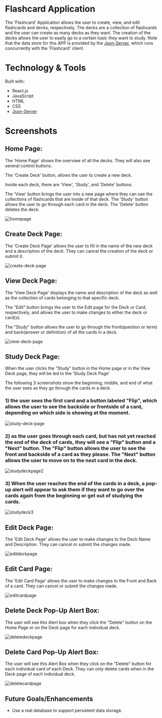 # Flashcard Application
The 'Flashcard' Application allows the user to create, view, and edit flashcards and decks, respectively. The decks are a collection of flashcards and the user can create as many decks as they want. The creation of the decks allows the user to easily go to a certain topic they want to study. Note that the data store for this APP is provided by the [Json-Server](  https://www.javatpoint.com/json-server#:~:text=JSON%20Server%20is%20a%20Node,Let'), which runs concurrently with the 'Flashcard' client.

# Technology & Tools
Built with:
* React.js
* JavaScript
* HTML
* CSS
* [Json-Server](  https://www.javatpoint.com/json-server#:~:text=JSON%20Server%20is%20a%20Node,Let')

# Screenshots

## Home Page:
The 'Home Page' shows the overview of all the decks. They will also see several control buttons. 

The 'Create Deck' button, allows the user to create a new deck. 

Inside each deck, there are 'View', 'Study', and 'Delete' buttons. 

The 'View' button brings the user into a new page where they can see the collections of flashcards that are inside of that deck. The 'Study' button allows the user to go through each card in the deck. The 'Delete' button deletes the deck.

![homepage](/src/images/opening-page.jpg)


## Create Deck Page:
The 'Create Deck Page' allows the user to fill in the name of the new deck and a description of the deck. They can cancel the creation of the deck or submit it.

![create-deck-page](/src/images/create-deck-page.jpg)


## View Deck Page:

The 'View Deck Page' displays the name and description of the deck as well as the collection of cards belonging to that specific deck. 

The "Edit" button brings the user to the Edit page for the Deck or Card, respectively, and allows the user to make changes to either the deck or card(s).

The "Study" button allows the user to go through the front(question or term) and back(answer or definition) of all the cards in a deck.

![view-deck-page](/src/images/view-deck-page.jpg)

## Study Deck Page: 
When the user clicks the "Study" button in the Home page or in the View Deck page, they will be led to the 'Study Deck Page'

The following 3 screenshots show the beginning, middle, and end of what the user sees as they go through the cards in a deck.

### 1) the user sees the first card and a button labeled "Flip", which allows the user to see the backside or frontside of a card, depending on which side is showing at the moment.
![study-deck-page](/src/images/first-appearance-study-page.jpg)

### 2) as the user goes through each card, but has not yet reached the end of the deck of cards, they will see a "Flip" button and a "Next" button. The "Flip" button allows the user to see the front and backside of a card as they please. The "Next" button allows the user to move on to the next card in the deck.
![studydeckpage2](src/images/after-clicking-flip-study-page.jpg)

### 3) When the user reaches the end of the cards in a deck, a pop-up alert will appear to ask them if they want to go over the cards again from the beginning or get out of studying the cards.
![studydeck3](src/images/reach-end-of-study-deck.jpg)


## Edit Deck Page:
The 'Edit Deck Page' allows the user to make changes to the Deck Name and Description. They can cancel or submit the changes made.

![editdeckpage](src/images/edit-deck-page.jpg)

## Edit Card Page:
The 'Edit Card Page' allows the user to make changes to the Front and Back of a card. They can cancel or submit the changes made.

![editcardpage](src/images/edit-card-page.jpg)

## Delete Deck Pop-Up Alert Box: 
The user will see this Alert box when they click the "Delete" button on the Home Page or on the Deck page for each individual deck.

![deletedeckpage](src/images/delete-deck-popup-home-page.jpg)

## Delete Card Pop-Up Alert Box:
The user will see this Alert Box when they click on the "Delete" button for each individual card of each Deck. They can only delete cards when in the Deck page of each individual deck.

![deletecardpage](src/images/delete-card-popup.jpg)

## Future Goals/Enhancements
* Use a real database to support persistent data storage.
